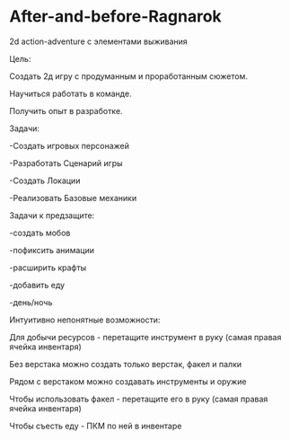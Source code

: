 # After-and-before-Ragnarok
2d action-adventure с элементами выживания


Цель:

Создать 2д игру с продуманным и проработанным сюжетом.

Научиться работать в команде.

Получить опыт в разработке.



Задачи:

-Создать игровых персонажей

-Разработать Сценарий игры

-Создать Локации

-Реализовать Базовые механики 
 

Задачи к предзащите:

-создать мобов

-пофиксить анимации

-расширить крафты

-добавить еду

-день/ночь

Интуитивно непонятные возможности:

Для добычи ресурсов - перетащите инструмент в руку (самая правая ячейка инвентаря)

Без верстака можно создать только верстак, факел и палки

Рядом с верстаком можно создавать инструменты и оружие

Чтобы использовать факел - перетащите его в руку (самая правая ячейка инвентаря)

Чтобы съесть еду - ПКМ по ней в инвентаре
